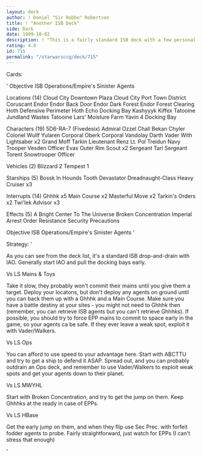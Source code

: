 ```yaml
---
layout: deck
author: ! Daniel "Sir Robbo" Robertson
title: ! "Another ISB Deck"
side: Dark
date: 1999-10-02
description: ! "This is a fairly standard ISB deck with a few personal touches."
rating: 4.0
id: 715
permalink: "/starwarsccg/deck/715"
---
```

Cards: 

'
Objective
ISB Operations/Empire's Sinister Agents

Locations (14)
Cloud City Downtown Plaza
Cloud City Port Town District
Coruscant
Endor
Endor Back Door
Endor Dark Forest
Endor Forest Clearing
Hoth Defensive Perimeter
Hoth Echo Docking Bay
Kashyyyk
Kiffex
Tatooine Jundland Wastes
Tatooine Lars' Moisture Farm
Yavin 4 Docking Bay

Characters (19)
5D6-RA-7 (Fivedesix)
Admiral Ozzel
Chall Bekan
Chyler
Colonel Wullf Yularen
Corporal Oberk
Corporal Vandolay
Darth Vader With Lightsaber  x2
Grand Moff Tarkin
Lieutenant Renz
Lt. Pol Treidun
Navy Trooper Vesden
Officer Evax
Outer Rim Scout  x2
Sergeant Tarl
Sergeant Torent
Snowtrooper Officer

Vehicles (2)
Blizzard 2
Tempest 1

Starships (5)
Bossk In Hounds Tooth
Devastator
Dreadnaught-Class Heavy Cruiser  x3

Interrupts (14)
Ghhhk  x5
Main Course  x2
Masterful Move	x2
Tarkin's Orders  x2
Twi'lek Advisor  x3

Effects (5)
A Bright Center To The Universe
Broken Concentration
Imperial Arrest Order
Resistance
Security Precautions

Objective
ISB Operations/Empire's Sinister Agents
'

Strategy: '

As you can see from the deck list, it's a standard ISB drop-and-drain with IAO. Generally start IAO and pull the docking bays early.

Vs LS Mains & Toys

Take it slow, they probably won't commit their mains until you give them a target. Deploy your locatons, but don't deploy any agents on ground until you can back them up with a Ghhhk and a Main Course. Make sure you have a battle destiny at your sites - you might not need to Ghhhk then (remember, you can retrieve ISB agents but you can't retrieve Ghhhks). If possible, you should try to force EPP mains to commit to space early in the game, so your agents ca be safe. If they ever leave a weak spot, exploit it with Vader/Walkers.

Vs LS Ops

You can afford to use speed to your advantage here. Start with ABCTTU and try to get a ship to defend it ASAP. Spread out, and you can probably outdrain an Ops deck, and remember to use Vader/Walkers to exploit weak spots and get your agents down to their planet.

Vs LS MWYHL

Start with Broken Concentration, and try to get the jump on them. Keep Ghhhks at the ready in case of EPPs.

Vs LS HBase

Get the early jump on them, and when they flip use Sec Prec. with forfeit fodder agents to probe. Fairly straightforward, just watch for EPPs (I can't stress that enough)

'
